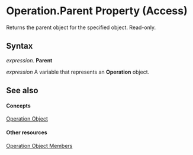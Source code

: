 
# Operation.Parent Property (Access)

Returns the parent object for the specified object. Read-only.


## Syntax

 _expression_. **Parent**

 _expression_ A variable that represents an **Operation** object.


## See also


#### Concepts


[Operation Object](77ca8bb2-b70b-6b4e-7f2a-195759d3668b.md)
#### Other resources


[Operation Object Members](df8497a8-6429-505c-4dfe-e972486f1b2d.md)
